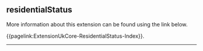 ## residentialStatus

More information about this extension can be found using the link below.

{{pagelink:ExtensionUkCore-ResidentialStatus-Index}}.

---

